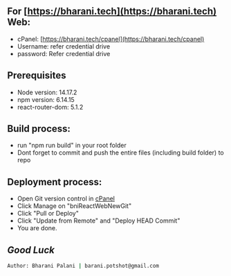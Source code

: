 ## For [https://bharani.tech](https://bharani.tech) Web:
- cPanel: [https://bharani.tech/cpanel](https://bharani.tech/cpanel)
- Username: refer credential drive
- password: Refer credential drive

## Prerequisites

- Node version: 14.17.2
- npm version: 6.14.15
- react-router-dom: 5.1.2

## Build process:
- run "npm run build" in your root folder
- Dont forget to commit and push the entire files (including build folder) to repo

## Deployment process:
- Open Git version control in [cPanel](https://bharani.tech/cpanel)
- Click Manage on "bniReactWebNewGit"
- Click "Pull or Deploy"
- Click "Update from Remote" and "Deploy HEAD Commit"
- You are done.

## _Good Luck_
```sh
Author: Bharani Palani | barani.potshot@gmail.com
```


